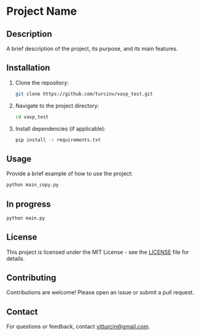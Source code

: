 # Project Name

## Description
A brief description of the project, its purpose, and its main features.

## Installation
1. Clone the repository:
   ```sh
   git clone https://github.com/turcinv/vasp_test.git
   ```
2. Navigate to the project directory:
   ```sh
   cd vasp_test
   ```
3. Install dependencies (if applicable):
   ```sh
   pip install -r requirements.txt
   ```

## Usage
Provide a brief example of how to use the project:
```sh
python main_copy.py
```

## In progress
```sh
python main.py
```

## License
This project is licensed under the MIT License - see the [LICENSE](LICENSE) file for details.

## Contributing
Contributions are welcome! Please open an issue or submit a pull request.

## Contact
For questions or feedback, contact vitturcin@gmail.com.

